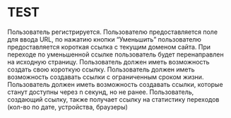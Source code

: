 # TEST
Пользователь регистрируется. Пользователю предоставляется поле для ввода URL, по нажатию кнопки “Уменьшить” пользователю предоставляется короткая ссылка с текущим доменом сайта. При переходе по уменьшенной ссылке пользователь будет перенаправлен на исходную страницу. Пользователь должен иметь возможность создать свою короткую ссылку. Пользователь должен иметь возможность создавать ссылки с ограниченным сроком жизни. Пользователь должен иметь возможность создавать ссылки, которые станут доступны через n секунд, но не ранее. Пользователь, создающий ссылку, также получает ссылку на статистику переходов (кол-во по дате, устройства, браузеры)
